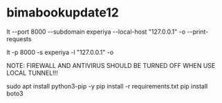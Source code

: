 # bimabookupdate12

lt --port 8000 --subdomain experiya --local-host "127.0.0.1" -o --print-requests
 
lt -p 8000 -s experiya -l "127.0.0.1" -o

NOTE: FIREWALL AND ANTIVIRUS SHOULD BE TURNED OFF WHEN USE LOCAL TUNNEL!!!

sudo apt install python3-pip -y
pip install -r requirements.txt
pip install boto3




